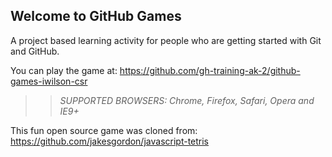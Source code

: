 ## Welcome to GitHub Games

A project based learning activity for people who are getting started with Git and GitHub.

You can play the game at: https://github.com/gh-training-ak-2/github-games-iwilson-csr

>> _*SUPPORTED BROWSERS*: Chrome, Firefox, Safari, Opera and IE9+_

This fun open source game was cloned from: https://github.com/jakesgordon/javascript-tetris

